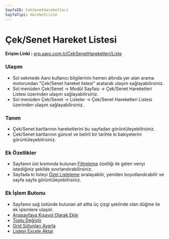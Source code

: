 ```yaml
---
SayfaID: CekSenetHareketleri
SayfaTipi: HareketListe
---
```


# Çek/Senet Hareket Listesi

**Erişim Linki :** [erp.aaro.com.tr/CekSenetHareketleri/Liste](https://erp.aaro.com.tr/CekSenetHareketleri/Liste)

### Ulaşım 

- Sol sekmede Aaro kullanıcı bilgilerinin hemen altında yer alan arama motorundan "Çek/Senet hareket listesi" aratarak ulaşım sağlayabilirsiniz.
- Sol menüden Çek/Senet -> Modül Sayfası -> Çek/Senet Hareketleri Listesi üzerinden ulaşım sağlayabilirsiniz. 
- Sol menüden Çek/Senet -> Listeler -> Çek/Senet Hareketleri Listesi üzerinden ulaşım sağlayabilirsiniz.

### Tanım 

- Çek/Senet kartlarının hareketlerini bu sayfadan görüntüleyebilirsiniz.
- Çek/Senet kartlarının güncel ve belirli bir tarihte ki bakiyelerini görüntüleyebilirsiniz.

### Ek Özellikler 

- Sayfanın üst kısmında bulunan [Filtreleme](../TemelOzellikler/SayfaKisitlari.md) özelliği ile gelen veriyi istediğiniz şekilde sınırlandırabilirsiniz.
- Sayfada ki listeyi [Özel Listeleme](../TemelOzellikler/ListeNesnesi.md) sıralayabilir, yeniden boyutlandırabilir ve sayfa sayfa görüntüleyebilirsiniz.

### Ek İşlem Butonu

- Sayfanın sağ üstünde bulunan alt altta üç çizgi şeklinde olan düğme ile ek işlemlere ulaşılır.
- [Anasayfaya Kısayol Olarak Ekle](../TemelOzellikler/KisaYollaraEkleme.md)
- [Toplu Değiştir](../TemelOzellikler/TopluDegistir.md)
- [Grid Sütunları Ayarla](../TemelOzellikler/GridSutunAyarlari.md)
- [Listeyi Excele Aktar](../TemelOzellikler/ListeyiExceleAktar.md)

